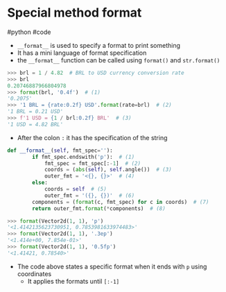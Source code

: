 # Special method __format__
#python #code

- `__format__` is used to specify a format to print something
- It has a mini language of format specification
- the `__format__` function can be called using `format()` and `str.format()`
```python
>>> brl = 1 / 4.82  # BRL to USD currency conversion rate
>>> brl
0.20746887966804978
>>> format(brl, '0.4f')  # (1)
'0.2075'
>>> '1 BRL = {rate:0.2f} USD'.format(rate=brl)  # (2)
'1 BRL = 0.21 USD'
>>> f'1 USD = {1 / brl:0.2f} BRL'  # (3)
'1 USD = 4.82 BRL'
```
- After the colon `:` it has the specification of the string

```python
def __format__(self, fmt_spec=''):
        if fmt_spec.endswith('p'):  # (1)
            fmt_spec = fmt_spec[:-1]  # (2)
            coords = (abs(self), self.angle())  # (3)
            outer_fmt = '<{}, {}>'  # (4)
        else:
            coords = self  # (5)
            outer_fmt = '({}, {})'  # (6)
        components = (format(c, fmt_spec) for c in coords)  # (7)
        return outer_fmt.format(*components)  # (8)

>>> format(Vector2d(1, 1), 'p')
'<1.4142135623730951, 0.7853981633974483>'
>>> format(Vector2d(1, 1), '.3ep')
'<1.414e+00, 7.854e-01>'
>>> format(Vector2d(1, 1), '0.5fp')
'<1.41421, 0.78540>'
```

- The code above states a specific format when it ends with `p` using coordinates
  - It applies the formats until `[:-1]`
